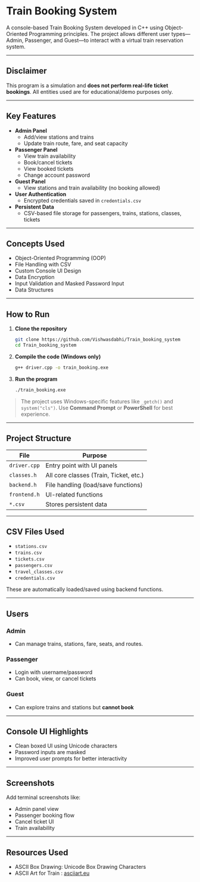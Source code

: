 # Train Booking System

A console-based Train Booking System developed in C++ using Object-Oriented Programming principles. The project allows different user types—Admin, Passenger, and Guest—to interact with a virtual train reservation system.

---

## Disclaimer

This program is a simulation and **does not perform real-life ticket bookings**. All entities used are for educational/demo purposes only.

---

## Key Features

- **Admin Panel**
  - Add/view stations and trains
  - Update train route, fare, and seat capacity
- **Passenger Panel**
  - View train availability
  - Book/cancel tickets
  - View booked tickets
  - Change account password
- **Guest Panel**
  - View stations and train availability (no booking allowed)
- **User Authentication**
  - Encrypted credentials saved in `credentials.csv`
- **Persistent Data**
  - CSV-based file storage for passengers, trains, stations, classes, tickets

---

## Concepts Used

- Object-Oriented Programming (OOP)
- File Handling with CSV
- Custom Console UI Design
- Data Encryption
- Input Validation and Masked Password Input
- Data Structures

---

##  How to Run

1. **Clone the repository**
   ```bash
   git clone https://github.com/Vishwasdabhi/Train_booking_system
   cd Train_booking_system
   ```

2. **Compile the code (Windows only)**
   ```bash
   g++ driver.cpp -o train_booking.exe
   ```

3. **Run the program**
   ```bash
   ./train_booking.exe
   ```

> The project uses Windows-specific features like `_getch()` and `system("cls")`. Use **Command Prompt** or **PowerShell** for best experience.

---

##  Project Structure

| File                | Purpose                                |
|---------------------|----------------------------------------|
| `driver.cpp`        | Entry point with UI panels             |
| `classes.h`    | All core classes (Train, Ticket, etc.) |
| `backend.h`    | File handling (load/save functions)    |
| `frontend.h`        | UI-related functions                    |
| `*.csv`             | Stores persistent data                 |

---

## CSV Files Used

- `stations.csv`
- `trains.csv`
- `tickets.csv`
- `passengers.csv`
- `travel_classes.csv`
- `credentials.csv`

These are automatically loaded/saved using backend functions.

---

## Users

### Admin
- Can manage trains, stations, fare, seats, and routes.

### Passenger
- Login with username/password
- Can book, view, or cancel tickets

### Guest
- Can explore trains and stations but **cannot book**

---

## Console UI Highlights

- Clean boxed UI using Unicode characters
- Password inputs are masked
- Improved user prompts for better interactivity

---

## Screenshots

Add terminal screenshots like:

- Admin panel view
- Passenger booking flow
- Cancel ticket UI
- Train availability

---

## Resources Used

- ASCII Box Drawing: Unicode Box Drawing Characters
- ASCII Art for Train : [asciiart.eu](https://www.asciiart.eu/vehicles/trains)
